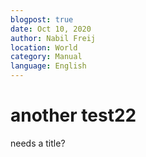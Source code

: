 ```yaml
---
blogpost: true
date: Oct 10, 2020
author: Nabil Freij
location: World
category: Manual
language: English
---
```


# another test22
needs a title?
